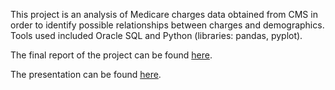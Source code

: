
This project is an analysis of Medicare charges data obtained from CMS in order to identify possible relationships between charges and demographics. Tools used included Oracle SQL and Python (libraries: pandas, pyplot). 

The final report of the project can be found [here](https://github.com/miguelbeca/springboard_data_science/blob/master/Capstone%20Project%201%20-%20Medicare%20Charges/Capstone%20Project%201%20-%20Final%20Report.pdf).

The presentation can be found [here](https://github.com/miguelbeca/springboard_data_science/blob/master/Capstone%20Project%201%20-%20Medicare%20Charges/Capstone%20Project%201%20-%20Presentation.pdf).


